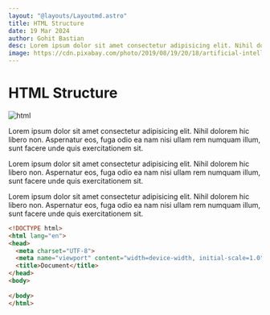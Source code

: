 ```yaml
---
layout: "@layouts/Layoutmd.astro"
title: HTML Structure
date: 19 Mar 2024
author: Gohit Bastian
desc: Lorem ipsum dolor sit amet consectetur adipisicing elit. Nihil dolorem hic libero non. Aspernatur eos, fuga odio ea nam nisi ullam rem numquam illum, sunt facere unde quis exercitationem sit.
image: https://cdn.pixabay.com/photo/2019/08/19/20/18/artificial-intelligence-4417279_1280.jpg
---
```


# HTML  Structure

![html](https://cdn.pixabay.com/photo/2019/08/19/20/18/artificial-intelligence-4417279_1280.jpg)

Lorem ipsum dolor sit amet consectetur adipisicing elit. Nihil dolorem hic libero non. Aspernatur eos, fuga odio ea nam nisi ullam rem numquam illum, sunt facere unde quis exercitationem sit.

Lorem ipsum dolor sit amet consectetur adipisicing elit. Nihil dolorem hic libero non. Aspernatur eos, fuga odio ea nam nisi ullam rem numquam illum, sunt facere unde quis exercitationem sit.

Lorem ipsum dolor sit amet consectetur adipisicing elit. Nihil dolorem hic libero non. Aspernatur eos, fuga odio ea nam nisi ullam rem numquam illum, sunt facere unde quis exercitationem sit.

```html
<!DOCTYPE html>
<html lang="en">
<head>
  <meta charset="UTF-8">
  <meta name="viewport" content="width=device-width, initial-scale=1.0">
  <title>Document</title>
</head>
<body>
  
</body>
</html>
```